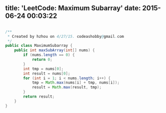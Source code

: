 title: 'LeetCode: Maximum Subarray'
date: 2015-06-24 00:03:22
---

```java

/**
 * Created by hzhou on 4/27/15. codeashobby@gmail.com
 */
public class MaximumSubarray {
    public int maxSubArray(int[] nums) {
        if (nums.length == 0) {
            return 0;
        }
        int tmp = nums[0];
        int result = nums[0];
        for (int i = 1; i < nums.length; i++) {
            tmp = Math.max(nums[i] + tmp, nums[i]);
            result = Math.max(result, tmp);
        }
        return result;
    }
}
```
